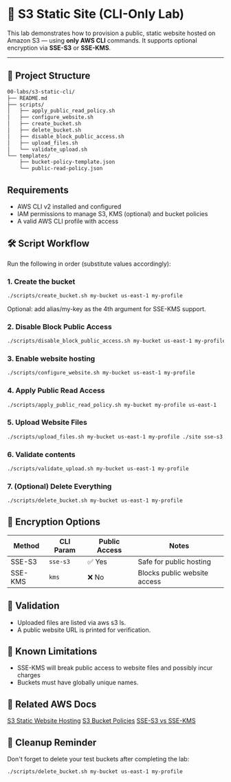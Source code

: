 # 🧪 S3 Static Site (CLI-Only Lab)

This lab demonstrates how to provision a public, static website hosted on Amazon S3 — using **only AWS CLI** commands. It supports optional encryption via **SSE-S3** or **SSE-KMS**.

---

## 🧱 Project Structure

```bash
00-labs/s3-static-cli/
├── README.md
├── scripts/
│   ├── apply_public_read_policy.sh
│   ├── configure_website.sh
│   ├── create_bucket.sh
│   ├── delete_bucket.sh
│   ├── disable_block_public_access.sh
│   ├── upload_files.sh
│   └── validate_upload.sh
└── templates/
    ├── bucket-policy-template.json
    └── public-read-policy.json
```

## Requirements
- AWS CLI v2 installed and configured
- IAM permissions to manage S3, KMS (optional) and bucket policies
- A valid AWS CLI profile with access

## 🛠️ Script Workflow
Run the following in order (substitute values accordingly):
### 1. Create the bucket
```bash
./scripts/create_bucket.sh my-bucket us-east-1 my-profile
```
Optional: add alias/my-key as the 4th argument for SSE-KMS support.

### 2. Disable Block Public Access
```bash
./scripts/disable_block_public_access.sh my-bucket us-east-1 my-profile
```

### 3. Enable website hosting
```bash
./scripts/configure_website.sh my-bucket us-east-1 my-profile
```

### 4. Apply Public Read Access
```bash
./scripts/apply_public_read_policy.sh my-bucket my-profile us-east-1
```

### 5. Upload Website Files
```bash
./scripts/upload_files.sh my-bucket us-east-1 my-profile ./site sse-s3
```

### 6. Validate contents
```bash
./scripts/validate_upload.sh my-bucket us-east-1 my-profile
```

### 7. (Optional) Delete Everything
```bash
./scripts/delete_bucket.sh my-bucket us-east-1 my-profile
```

## 🔐 Encryption Options
| Method  | CLI Param | Public Access | Notes                        |
| ------- | --------- | ------------- | ---------------------------- |
| SSE-S3  | `sse-s3`  | ✅ Yes         | Safe for public hosting      |
| SSE-KMS | `kms`     | ❌ No          | Blocks public website access |


## 🔎 Validation
- Uploaded files are listed via aws s3 ls.
- A public website URL is printed for verification.


## 🚫 Known Limitations
- SSE-KMS will break public access to website files and possibly incur charges
- Buckets must have globally unique names.

## 📎 Related AWS Docs
[S3 Static Website Hosting](https://docs.aws.amazon.com/AmazonS3/latest/userguide/WebsiteHosting.html) 
[S3 Bucket Policies](https://docs.aws.amazon.com/AmazonS3/latest/userguide/example-bucket-policies.html)
[SSE-S3 vs SSE-KMS](https://docs.aws.amazon.com/AmazonS3/latest/userguide/UsingServerSideEncryption.html)

## 🧼 Cleanup Reminder
Don't forget to delete your test buckets after completing the lab:
```bash
./scripts/delete_bucket.sh my-bucket us-east-1 my-profile
```